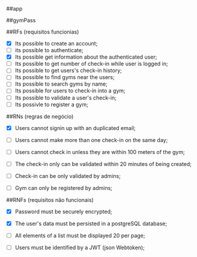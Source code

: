 ##app

##gymPass 


##RFs (requisitos funcionias)

- [x] Its possible to create an account;
- [ ] its possible to authenticate;
- [x] Its possible get information about the authenticated user;
- [ ] Its possible to get number of check-in while user is logged in;
- [ ] Its possible to get users's check-in history;
- [ ] Its possible to find gyms near the users;
- [ ] Its possible to search gyms by name;
- [ ] Its possible for users to check-in into a gym;
- [ ] Its possible to validate a user's check-in;
- [ ] Its possivle to register a gym;

##RNs (regras de negócio)

- [x] Users cannot signin up with an duplicated email;
- [ ] Users cannot make more than one check-in on the same day;
- [ ] Users cannot check in unless they are within 100 meters of the gym;
- [ ] The check-in only can be validated within 20 minutes of being created;
- [ ] Check-in can be only validated by admins;
- [ ] Gym can only be registered by admins;


##RNFs (requisitos não funcionais)

- [x] Password must be securely encrypted;
- [x] The user's data must be persisted in a postgreSQL database;
- [ ] All elements of a list must be displayed 20 per page;
- [ ] Users must be identified by a JWT (json Webtoken);

